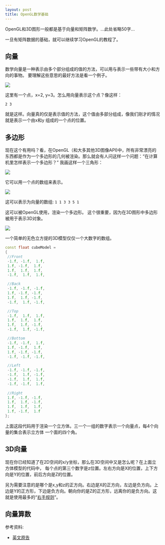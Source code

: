 ```yaml
---
layout: post
title: OpenGL数学基础
---
```


OpenGL和3D图形一般都是基于向量和矩阵数学。...此处省略50字...

一旦有矩阵数据的基础，就可以继续学习OpenGL的教程了。

## 向量
数学向量是一种表示由多个部分组成的值的方法，可以用与表示一些带有大小和方向的事物。
要理解这些意思的最好方法是看一个例子。

 ![](http://lazyfoo.net/articles/article10/coordinate_point.png)

这里有一个点，x=2, y=3。怎么用向量表示这个点？像这样：

`2 3`

就是这样。向量真的仅是表示值的方法，这个值由多部分组成，像我们刚才的情况就是表示一个由x和y
组成的一个点的位置。

## 多边形

现在这个有用吗？看，在OpenGL（和大多其他3D图像API)中，所有非常漂亮的东西都是作为一个多边形的几何被渲染。那么就会有人问这样一个问题：“在计算机里怎样表示一个多边形？”
我画这样一个三角形：

 ![](http://lazyfoo.net/articles/article10/triangle.png)

它可以用一个点的数组来表示。

 ![](http://lazyfoo.net/articles/article10/triangle_points.png)

这可以表示为向量的数组:
`1 1 3 3 5 1`

这可以被OpenGL使用，渲染一个多边形。
这个很重要，因为在3D图形中多边形被用于表示3D对象。

 ![](http://lazyfoo.net/articles/article10/wireframe.png)

一个简单的无色立方提的3D模型仅仅一个大数字的数组。

```c++
const float cubeModel =
{
 //Front
 -1.f, -1.f,  1.f,
 1.f, -1.f,  1.f,
 1.f,  1.f,  1.f,
 -1.f,  1.f,  1.f,

 //Back
 -1.f, -1.f, -1.f,
 1.f, -1.f, -1.f,
 1.f,  1.f, -1.f,
 -1.f,  1.f, -1.f,

 //Top
 -1.f,  1.f,  1.f,
 1.f,  1.f,  1.f,
 1.f,  1.f, -1.f,
 -1.f,  1.f, -1.f,

 //Bottom
 -1.f, -1.f,  1.f,
 1.f, -1.f,  1.f,
 1.f, -1.f, -1.f,
 -1.f, -1.f, -1.f,

 //Left
 -1.f, -1.f, -1.f,
 -1.f,  1.f, -1.f,
 -1.f,  1.f,  1.f,
 -1.f, -1.f,  1.f,
 
 //Right
 1.f, -1.f, -1.f,
 1.f,  1.f, -1.f,
 1.f,  1.f,  1.f,
 1.f, -1.f,  1.f
};
```

上面这段代码用于渲染一个立方体。三一个一组的数字表示一个向量点，每4个向量的集合表示立方体
一个面的四个角。

## 3D向量

现在你已经知道了在2D空间的x/y坐标，那么在3D空间中又是怎么呢？在上面立方体模型的代码中，
每个点的第三个数字是z位置。左右方向是X的位置，上下方向是Y的位置，前后方向是Z的位置。

另为需要注意的是哪个是x,y和z的正方向。右边是X的正方向，左边是负方向。上边是Y的正方形，下边是负方向。朝向你的是Z的正方形，远离你的是负方向。这就是使用最多的“[右手规则](http://en.wikipedia.org/wiki/Right-hand_rule)”。

## 向量算数



参考资料:

* [英文原告](http://lazyfoo.net/articles/article10/index.php)

